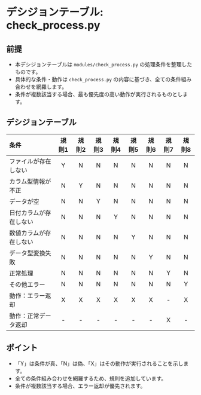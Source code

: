 # デシジョンテーブル: check_process.py

## 前提
- 本デシジョンテーブルは `modules/check_process.py` の処理条件を整理したものです。
- 具体的な条件・動作は `check_process.py` の内容に基づき、全ての条件組み合わせを網羅します。
- 条件が複数該当する場合、最も優先度の高い動作が実行されるものとします。

## デシジョンテーブル

| 条件 | 規則1 | 規則2 | 規則3 | 規則4 | 規則5 | 規則6 | 規則7 | 規則8 |
|:----------------------|:-----:|:-----:|:-----:|:-----:|:-----:|:-----:|:-----:|:-----:|
| ファイルが存在しない | Y     | N     | N     | N     | N     | N     | N     | N     |
| カラム型情報が不正    | N     | Y     | N     | N     | N     | N     | N     | N     |
| データが空            | N     | N     | Y     | N     | N     | N     | N     | N     |
| 日付カラムが存在しない| N     | N     | N     | Y     | N     | N     | N     | N     |
| 数値カラムが存在しない| N     | N     | N     | N     | Y     | N     | N     | N     |
| データ型変換失敗      | N     | N     | N     | N     | N     | Y     | N     | N     |
| 正常処理              | N     | N     | N     | N     | N     | N     | Y     | N     |
| その他エラー          | N     | N     | N     | N     | N     | N     | N     | Y     |
| 動作：エラー返却      | X     | X     | X     | X     | X     | X     | -     | X     |
| 動作：正常データ返却  | -     | -     | -     | -     | -     | -     | X     | -     |

## ポイント
- 「Y」は条件が真、「N」は偽、「X」はその動作が実行されることを示します。
- 全ての条件組み合わせを網羅するため、規則を追加しています。
- 条件が複数該当する場合、エラー返却が優先されます。
